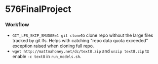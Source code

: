# 576FinalProject

### Workflow 
- ``GIT_LFS_SKIP_SMUDGE=1 git clone``to clone repo without the large files tracked by git lfs. Helps with catching "repo data quota exceeded" exception raised when cloning full repo.
- ``wget http://mattmahoney.net/dc/text8.zip`` and ``unzip text8.zip`` to enable ``-c text8`` in ``run_models.sh``.
